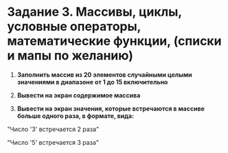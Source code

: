 # Задание 3. Массивы, циклы, условные операторы, математические функции, (списки и мапы по желанию)
1. **Заполнить массив из 20 элементов случайными целыми значениями в диапазоне от 1 до 15 включительно**

2. **Вывести на экран содержимое массива**

3. **Вывести на экран значения, которые встречаются в массиве больше одного раза, в формате, вида:**

  "Число '3' встречается 2 раза"
  
  "Число '5' встречается 3 раза"
